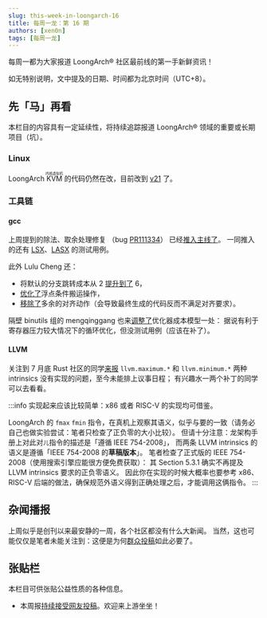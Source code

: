 ```yaml
---
slug: this-week-in-loongarch-16
title: 每周一龙：第 16 期
authors: [xen0n]
tags: [每周一龙]
---
```


每周一都为大家报道 LoongArch&reg; 社区最前线的第一手新鲜资讯！

<!-- truncate -->

如无特别说明，文中提及的日期、时间都为北京时间（UTC+8）。

## 先「马」再看

本栏目的内容具有一定延续性，将持续追踪报道 LoongArch&reg; 领域的重要或长期项目（坑）。

### Linux

LoongArch <ruby>KVM<rt>内核虚拟机</rt></ruby> 的代码仍然在改，目前改到
[v21](https://lore.kernel.org/loongarch/20230915014949.1222777-1-zhaotianrui@loongson.cn/)
了。

### 工具链

#### gcc

上周提到的除法、取余处理修复
（bug [PR111334](https://gcc.gnu.org/bugzilla/show_bug.cgi?id=111334)）
已经[推入主线了](https://gcc.gnu.org/pipermail/gcc-patches/2023-September/630223.html)。
一同推入的还有
[LSX](https://gcc.gnu.org/pipermail/gcc-patches/2023-September/630221.html)、[LASX](https://gcc.gnu.org/pipermail/gcc-patches/2023-September/630222.html)
的测试用例。

此外 Lulu Cheng 还：

* 将默认的分支跳转成本从 2 [提升到了](https://gcc.gnu.org/pipermail/gcc-patches/2023-September/630285.html) 6，
* [优化了](https://gcc.gnu.org/pipermail/gcc-patches/2023-September/630481.html)浮点条件搬运操作，
* [移除了](https://gcc.gnu.org/pipermail/gcc-patches/2023-September/630486.html)多余的对齐动作（会导致最终生成的代码反而不满足对齐要求）。

隔壁 binutils 组的 mengqinggang 也来[调整了](https://gcc.gnu.org/pipermail/gcc-patches/2023-September/630653.html)优化器成本模型一处：
据说有利于寄存器压力较大情况下的循环优化，但没测试用例（应该在补了）。

#### LLVM

关注到 7 月底 Rust 社区的同学[来报](https://github.com/llvm/llvm-project/issues/64208)
`llvm.maximum.*` 和 `llvm.minimum.*` 两种 intrinsics 没有实现的问题，至今未能排上议事日程；
有兴趣水一两个补丁的同学可以去看看。

:::info
实现起来应该比较简单：x86 或者 RISC-V 的实现均可借鉴。

LoongArch 的 `fmax` `fmin` 指令，在真机上观察其语义，似乎与要的一致（请务必自己也做实验尝试：笔者只检查了正负零的大小比较）。
但请十分注意：龙架构手册上对此对<small>儿</small>指令的描述是「遵循 IEEE 754-2008」，
而两条 LLVM intrinsics 的语义是遵循「IEEE 754-2008 的**草稿版本**」。
笔者检查了正式版的 IEEE 754-2008（使用搜索引擎应能很方便免费获取）：
其 Section 5.3.1 确实不再提及 LLVM intrinsics 要求的正负零语义。
因此你在实现的时候大概率也要参考 x86、RISC-V 后端的做法，确保规范外语义得到正确处理之后，才能调用这俩指令。
:::

## 杂闻播报

上周似乎是创刊以来最安静的一周，各个社区都没有什么大新闻。
当然，这也可能仅仅是笔者未能关注到：这便是为何[群众投稿][call-for-submissions]如此必要了。

## 张贴栏

本栏目可供张贴公益性质的各种信息。

* 本周报[持续接受网友投稿][call-for-submissions]。欢迎来上游坐坐！

[call-for-submissions]: https://github.com/loongson-community/areweloongyet/issues/16

